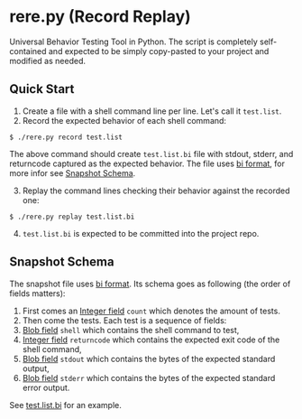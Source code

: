 # rere.py (**Re**cord **Re**play)

Universal Behavior Testing Tool in Python. The script is completely self-contained and expected to be simply copy-pasted to your project and modified as needed.

## Quick Start

1. Create a file with a shell command line per line. Let's call it `test.list`.
2. Record the expected behavior of each shell command:
```console
$ ./rere.py record test.list
```
The above command should create `test.list.bi` file with stdout, stderr, and returncode captured as the expected behavior. The file uses [bi format](https://github.com/tsoding/bi-format), for more infor see [Snapshot Schema](#snapshot-schema).

3. Replay the command lines checking their behavior against the recorded one:
```console
$ ./rere.py replay test.list.bi
```

4. `test.list.bi` is expected to be committed into the project repo.

## Snapshot Schema

The snapshot file uses [bi format](https://github.com/tsoding/bi-format). Its schema goes as following (the order of fields matters):

1. First comes an [Integer field][integer-field] `count` which denotes the amount of tests.
2. Then come the tests. Each test is a sequence of fields:
  1. [Blob field][blob-field] `shell` which contains the shell command to test,
  2. [Integer field][integer-field] `returncode` which contains the expected exit code of the shell command,
  3. [Blob field][blob-field] `stdout` which contains the bytes of the expected standard output,
  4. [Blob field][blob-field] `stderr` which contains the bytes of the expected standard error output.

See [test.list.bi](./test.list.bi) for an example.

[integer-field]: https://github.com/tsoding/bi-format/blob/5db184d9631cf2476a9fdf83b3daf1443eb6f18d/README.md#integer-field
[blob-field]: https://github.com/tsoding/bi-format/blob/5db184d9631cf2476a9fdf83b3daf1443eb6f18d/README.md#blob-field
